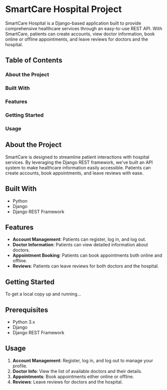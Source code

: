 # SmartCare Hospital Project

SmartCare Hospital is a Django-based application built to provide comprehensive healthcare services through an easy-to-use REST API. With SmartCare, patients can create accounts, view doctor information, book online or offline appointments, and leave reviews for doctors and the hospital.

## Table of Contents
### About the Project
### Built With
### Features
### Getting Started
### Usage

## About the Project
SmartCare is designed to streamline patient interactions with hospital services. By leveraging the Django REST framework, we’ve built an API system to make healthcare information easily accessible. Patients can create accounts, book appointments, and leave reviews with ease.

## Built With
- Python
- Django
- Django REST Framework

## Features
- **Account Management**: Patients can register, log in, and log out.
- **Doctor Information**: Patients can view detailed information about doctors.
- **Appointment Booking**: Patients can book appointments both online and offline.
- **Reviews**: Patients can leave reviews for both doctors and the hospital.

## Getting Started
To get a local copy up and running...

## Prerequisites
- Python 3.x
- Django
- Django REST Framework

## Usage
1. **Account Management**: Register, log in, and log out to manage your profile.
2. **Doctor Info**: View the list of available doctors and their details.
3. **Appointments**: Book appointments either online or offline.
4. **Reviews**: Leave reviews for doctors and the hospital.